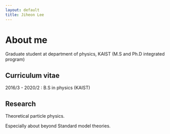 ```yaml
---
layout: default
title: Jiheon Lee
---
```



# About me

Graduate student at department of physics, KAIST (M.S and Ph.D integrated program)

## Curriculum vitae

2016/3 - 2020/2 : B.S in physics (KAIST)

## Research

Theoretical particle physics.

Especially about beyond Standard model theories.

